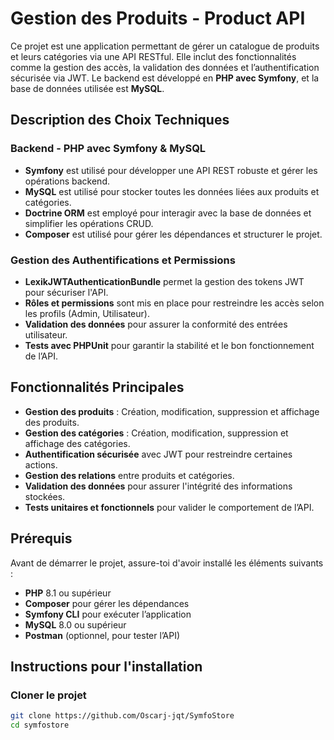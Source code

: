 # Gestion des Produits - Product API

Ce projet est une application permettant de gérer un catalogue de produits et leurs catégories via une API RESTful. Elle inclut des fonctionnalités comme la gestion des accès, la validation des données et l’authentification sécurisée via JWT. Le backend est développé en **PHP avec Symfony**, et la base de données utilisée est **MySQL**.

## Description des Choix Techniques

### Backend - PHP avec Symfony & MySQL
* **Symfony** est utilisé pour développer une API REST robuste et gérer les opérations backend.
* **MySQL** est utilisé pour stocker toutes les données liées aux produits et catégories.
* **Doctrine ORM** est employé pour interagir avec la base de données et simplifier les opérations CRUD.
* **Composer** est utilisé pour gérer les dépendances et structurer le projet.

### Gestion des Authentifications et Permissions
* **LexikJWTAuthenticationBundle** permet la gestion des tokens JWT pour sécuriser l'API.
* **Rôles et permissions** sont mis en place pour restreindre les accès selon les profils (Admin, Utilisateur).
* **Validation des données** pour assurer la conformité des entrées utilisateur.
* **Tests avec PHPUnit** pour garantir la stabilité et le bon fonctionnement de l’API.

## Fonctionnalités Principales
* **Gestion des produits** : Création, modification, suppression et affichage des produits.
* **Gestion des catégories** : Création, modification, suppression et affichage des catégories.
* **Authentification sécurisée** avec JWT pour restreindre certaines actions.
* **Gestion des relations** entre produits et catégories.
* **Validation des données** pour assurer l'intégrité des informations stockées.
* **Tests unitaires et fonctionnels** pour valider le comportement de l’API.

## Prérequis

Avant de démarrer le projet, assure-toi d'avoir installé les éléments suivants :

* **PHP** 8.1 ou supérieur
* **Composer** pour gérer les dépendances
* **Symfony CLI** pour exécuter l’application
* **MySQL** 8.0 ou supérieur
* **Postman** (optionnel, pour tester l’API)

## Instructions pour l'installation

### Cloner le projet
```bash
git clone https://github.com/Oscarj-jqt/SymfoStore
cd symfostore
